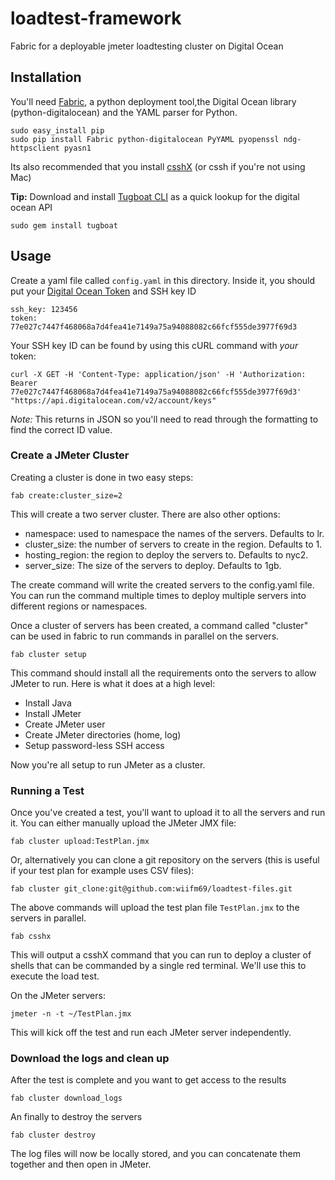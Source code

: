 # loadtest-framework

Fabric for a deployable jmeter loadtesting cluster on Digital Ocean

## Installation

You'll need [Fabric](http://www.fabfile.org/), a python deployment tool,the Digital Ocean library (python-digitalocean) and the YAML parser for Python.

```
sudo easy_install pip
sudo pip install Fabric python-digitalocean PyYAML pyopenssl ndg-httpsclient pyasn1
```

Its also recommended that you install [csshX](https://github.com/brockgr/csshx) (or cssh if you're not using Mac)

**Tip:** Download and install [Tugboat CLI](https://github.com/pearkes/tugboat) as a quick lookup for the digital ocean API

```
sudo gem install tugboat
```

## Usage

Create a yaml file called <code>config.yaml</code> in this directory. Inside it, you should put your [Digital Ocean Token](https://www.digitalocean.com/community/tutorials/how-to-use-the-digitalocean-api-v2) and SSH key ID

```
ssh_key: 123456
token: 77e027c7447f468068a7d4fea41e7149a75a94088082c66fcf555de3977f69d3
```

Your SSH key ID can be found by using this cURL command with *your* token:
```
curl -X GET -H 'Content-Type: application/json' -H 'Authorization: Bearer 77e027c7447f468068a7d4fea41e7149a75a94088082c66fcf555de3977f69d3' "https://api.digitalocean.com/v2/account/keys"
```
*Note:* This returns in JSON so you'll need to read through the formatting to find the correct ID value.

### Create a JMeter Cluster

Creating a cluster is done in two easy steps:

```
fab create:cluster_size=2
```

This will create a two server cluster. There are also other options:

* namespace: used to namespace the names of the servers. Defaults to lr.
* cluster_size: the number of servers to create in the region. Defaults to 1.
* hosting_region: the region to deploy the servers to. Defaults to nyc2.
* server_size: The size of the servers to deploy. Defaults to 1gb.

The create command will write the created servers to the config.yaml file. You can run the command multiple times to deploy multiple servers into different regions or namespaces.

Once a cluster of servers has been created, a command called "cluster" can be used in fabric to run commands in parallel on the servers.

```
fab cluster setup
```

This command should install all the requirements onto the servers to allow JMeter to run. Here is what it does at a high level:

* Install Java
* Install JMeter
* Create JMeter user
* Create JMeter directories (home, log)
* Setup password-less SSH access

Now you're all setup to run JMeter as a cluster.

### Running a Test

Once you've created a test, you'll want to upload it to all the servers and run it. You can either manually upload the JMeter JMX file:

```
fab cluster upload:TestPlan.jmx
```

Or, alternatively you can clone a git repository on the servers (this is useful if your test plan for example uses CSV files):

```
fab cluster git_clone:git@github.com:wiifm69/loadtest-files.git
```

The above commands will upload the test plan file <code>TestPlan.jmx</code> to the servers in parallel.

```
fab csshx
```

This will output a csshX command that you can run to deploy a cluster of shells that can be commanded by a single red terminal. We'll use this to execute the load test.

On the JMeter servers:

```
jmeter -n -t ~/TestPlan.jmx
```

This will kick off the test and run each JMeter server independently.

### Download the logs and clean up

After the test is complete and you want to get access to the results

```
fab cluster download_logs
```

An finally to destroy the servers

```
fab cluster destroy
```

The log files will now be locally stored, and you can concatenate them together and then open in JMeter.
